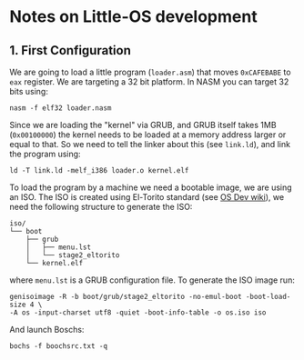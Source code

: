 # Notes on Little-OS development

## 1. First Configuration

We are going to load a little program (```loader.asm```) that moves
```0xCAFEBABE``` to ```eax``` register.
We are targeting a 32 bit platform. In NASM you can target 32 bits using:

```
nasm -f elf32 loader.nasm
```

Since we are loading the "kernel" via GRUB, and GRUB itself takes 1MB
(```0x00100000```) the kernel needs to be loaded at a memory address larger or
equal to that. So we need to tell the linker about this (see ```link.ld```), and
link the program using:

```
ld -T link.ld -melf_i386 loader.o kernel.elf
```

To load the program by a machine we need a bootable image, we are using an ISO.
The ISO is created using El-Torito standard (see
[OS Dev wiki](http://wiki.osdev.org/El-Torito)), we need the following structure
to generate the ISO:

```
iso/
└── boot
    ├── grub
    │   ├── menu.lst
    │   └── stage2_eltorito
    └── kernel.elf
```

where ```menu.lst``` is a GRUB configuration file. To generate the ISO image
run:

```
genisoimage -R -b boot/grub/stage2_eltorito -no-emul-boot -boot-load-size 4 \
-A os -input-charset utf8 -quiet -boot-info-table -o os.iso iso
```

And launch Boschs:

```
bochs -f boochsrc.txt -q
```
